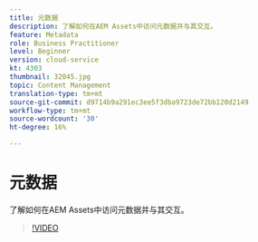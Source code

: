 ```yaml
---
title: 元数据
description: 了解如何在AEM Assets中访问元数据并与其交互。
feature: Metadata
role: Business Practitioner
level: Beginner
version: cloud-service
kt: 4303
thumbnail: 32045.jpg
topic: Content Management
translation-type: tm+mt
source-git-commit: d9714b9a291ec3ee5f3dba9723de72bb120d2149
workflow-type: tm+mt
source-wordcount: '30'
ht-degree: 16%

---
```



# 元数据

了解如何在AEM Assets中访问元数据并与其交互。

>[!VIDEO](https://video.tv.adobe.com/v/32045/?quality=12&learn=on&hidetitle=true)